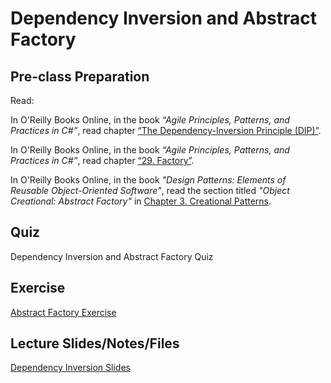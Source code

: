 # Dependency Inversion and Abstract Factory

## Pre-class Preparation
  
Read:

In O'Reilly Books Online, in the book *“Agile Principles, Patterns, and Practices in C#”*, read chapter [“The Dependency-Inversion Principle (DIP)”](https://learning.oreilly.com/library/view/agile-principles-patterns/0131857258/ch11.xhtml).

In O'Reilly Books Online, in the book *“Agile Principles, Patterns, and Practices in C#”*, read chapter [“29. Factory”](https://learning.oreilly.com/library/view/agile-principles-patterns/0131857258/ch29.xhtml).

In O'Reilly Books Online, in the book *"Design Patterns: Elements of Reusable Object-Oriented Software"*, read the section titled *"Object Creational: Abstract Factory"* in [Chapter 3. Creational Patterns](https://learning.oreilly.com/library/view/design-patterns-elements/0201633612/ch03.html).

## Quiz

Dependency Inversion and Abstract Factory Quiz

## Exercise

[Abstract Factory Exercise](./abstract-factory-exercise.md)

## Lecture Slides/Notes/Files

[Dependency Inversion Slides](https://docs.google.com/presentation/d/1xS14GJraQ-IYEHKlecBxo1lAdL5LCH_UM6JBLRhEMEE/edit?usp=sharing)
